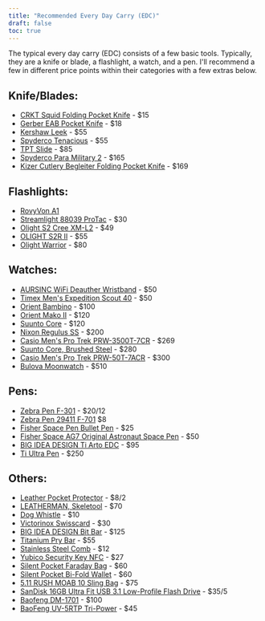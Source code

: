 ```yaml
---
title: "Recommended Every Day Carry (EDC)"
draft: false
toc: true
---
```

The typical every day carry (EDC) consists of a few basic tools. Typically, they are a knife or blade, a flashlight, a watch, and a pen.
I'll recommend a few in different price points within their categories with a few extras below.

## Knife/Blades:
- [CRKT Squid Folding Pocket Knife](https://amzn.to/2J58ruG) - $15 
- [Gerber EAB Pocket Knife](https://amzn.to/37aQwdN) - $18
- [Kershaw Leek](https://amzn.to/3fBCsxX) - $55
- [Spyderco Tenacious](https://amzn.to/37eIxN1) - $55
- [TPT Slide](https://amzn.to/3l9h9EY) - $85
- [Spyderco Para Military 2](https://amzn.to/3q1CbsN) - $165
- [Kizer Cutlery Begleiter Folding Pocket Knife](https://amzn.to/369xAx1) - $169

## Flashlights:
- [RovyVon A1](https://amzn.to/37foii2)
- [Streamlight 88039 ProTac](https://amzn.to/3larxMH) - $30
- [Olight S2 Cree XM-L2](https://amzn.to/3nT0XJM) - $49
- [OLIGHT S2R II](https://amzn.to/3me6muz) - $55
- [Olight Warrior](https://amzn.to/3q4w2MA) - $80

## Watches:
- [AURSINC WiFi Deauther Wristband](https://amzn.to/3mamayD) - $50
- [Timex Men's Expedition Scout 40](https://amzn.to/3fFEwVr) - $50
- [Orient Bambino](https://amzn.to/3la0Wj4) - $100
- [Orient Mako II](https://amzn.to/3leLJNw) - $120
- [Suunto Core](https://amzn.to/2JkU31a) - $120
- [Nixon Regulus SS](https://amzn.to/39j8ZHV) - $200
- [Casio Men's Pro Trek PRW-3500T-7CR](https://amzn.to/3m5JMEm) - $269
- [Suunto Core, Brushed Steel](https://amzn.to/39iaqq1) - $280
- [Casio Men's Pro Trek PRW-50T-7ACR](https://amzn.to/3l7k1Ch) - $300
- [Bulova Moonwatch](https://amzn.to/3663CKa) - $510

## Pens:
- [Zebra Pen F-301](https://amzn.to/2V3L475) - $20/12
- [Zebra Pen 29411 F-701](https://amzn.to/37g04UU) $8
- [Fisher Space Pen Bullet Pen](https://amzn.to/3mbtYjw) - $25
- [Fisher Space AG7 Original Astronaut Space Pen](https://amzn.to/33kXewQ) - $50
- [BIG IDEA DESIGN Ti Arto EDC](https://amzn.to/3o4sk3P) - $95
- [Ti Ultra Pen](https://amzn.to/3lhmTwI) - $250

## Others:
- [Leather Pocket Protector](https://amzn.to/3o5V6Bb) - $8/2
- [LEATHERMAN, Skeletool](https://amzn.to/2V6RYZm) - $70
- [Dog Whistle](https://amzn.to/39jFrtC) - $10
- [Victorinox Swisscard](https://amzn.to/3mdmb4F) - $30
- [BIG IDEA DESIGN Bit Bar](https://amzn.to/37badSL) - $125
- [Titanium Pry Bar](https://amzn.to/2Jc1zLY) - $55
- [Stainless Steel Comb](https://amzn.to/3fG5rQY) - $12
- [Yubico Security Key NFC](https://amzn.to/36bUF26) - $27
- [Silent Pocket Faraday Bag](https://amzn.to/39irFaJ) - $60
- [Silent Pocket Bi-Fold Wallet](https://amzn.to/3ldXFz0) - $60
- [5.11 RUSH MOAB 10 Sling Bag](https://amzn.to/37dNzJw) - $75
- [SanDisk 16GB Ultra Fit USB 3.1 Low-Profile Flash Drive](https://amzn.to/3fCcb2k) - $35/5
- [Baofeng DM-1701](https://amzn.to/3la1ci2) - $100
- [BaoFeng UV-5RTP Tri-Power](https://amzn.to/379KOJb) - $45
